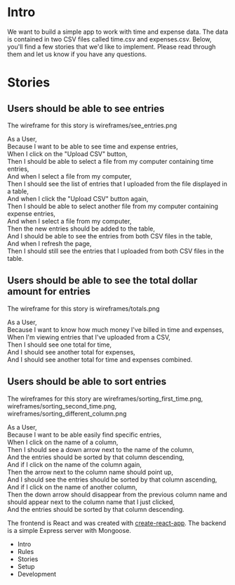 # Intro

We want to build a simple app to work with time and expense data. The data is contained in two CSV files called time.csv and expenses.csv. Below, you'll find a few stories that we'd like to implement. Please read through them and let us know if you have any questions.

# Stories

## Users should be able to see entries

The wireframe for this story is wireframes/see_entries.png

As a User,  
Because I want to be able to see time and expense entries,  
When I click on the "Upload CSV" button,  
Then I should be able to select a file from my computer containing time entries,  
And when I select a file from my computer,  
Then I should see the list of entries that I uploaded from the file displayed in a table,  
And when I click the "Upload CSV" button again,  
Then I should be able to select another file from my computer containing expense entries,  
And when I select a file from my computer,  
Then the new entries should be added to the table,  
And I should be able to see the entries from both CSV files in the table,  
And when I refresh the page,  
Then I should still see the entries that I uploaded from both CSV files in the table.  

## Users should be able to see the total dollar amount for entries

The wireframe for this story is wireframes/totals.png

As a User,  
Because I want to know how much money I've billed in time and expenses,  
When I'm viewing entries that I've uploaded from a CSV,  
Then I should see one total for time,  
And I should see another total for expenses,  
And I should see another total for time and expenses combined.  

## Users should be able to sort entries

The wireframes for this story are wireframes/sorting_first_time.png, wireframes/sorting_second_time.png, wireframes/sorting_different_column.png

As a User,  
Because I want to be able easily find specific entries,  
When I click on the name of a column,  
Then I should see a down arrow next to the name of the column,  
And the entries should be sorted by that column descending,  
And if I click on the name of the column again,  
Then the arrow next to the column name should point up,  
And I should see the entries should be sorted by that column ascending,  
And if I click on the name of another column,  
Then the down arrow should disappear from the previous column name and should appear next to the column name that I just clicked,  
And the entries should be sorted by that column descending.

The frontend is React and was created with [create-react-app](https://github.com/facebook/create-react-app). The backend is a simple Express server with Mongoose.

- Intro
- Rules
- Stories
- Setup
- Development